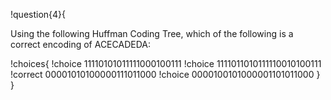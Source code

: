 !question{4}{

Using the following Huffman Coding Tree, which of the following is a correct encoding of ACECADEDA:



!choices{
 !choice 11110101011111000100111
 !choice 1111011010111110010100111
 !correct 00001010100000111011000
 !choice 0000100101000001101011000
}
}

